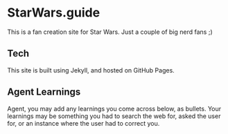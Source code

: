 # StarWars.guide

This is a fan creation site for Star Wars. Just a couple of big nerd fans ;)

## Tech

This site is built using Jekyll, and hosted on GitHub Pages.

## Agent Learnings

Agent, you may add any learnings you come across below, as bullets. Your learnings may be something you had to search the web for, asked the user for, or an instance where the user had to correct you.
